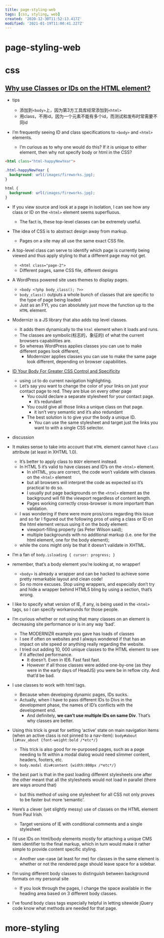 ```yaml
---
title: page-styling-web
tags: [css, styling, web]
created: '2020-12-30T11:52:13.417Z'
modified: '2021-01-19T11:00:41.227Z'
---
```


# page-styling-web

# css

## [Why use Classes or IDs on the HTML element?](https://css-tricks.com/why-use-classes-or-ids-on-the-html-element/)

- tips
  - 添加到`<body>`上，因为第3方工具库经常添加到`<html>`
  - 用class，不用id，因为一个元素不能有多个id，而测试和发布时常需要不同id

- I’m frequently seeing ID and class specifications to `<body>` and `<html>` elements. 
  - I’m curious as to why one would do this? If it is unique to either element, then why not specify body or html in the CSS?

``` HTML
<html class="html-happyNewYear">
```

``` CSS
.html-happyNewYear {
  background: url(/images/fireworks.jpg);
}

html {
  background: url(/images/fireworks.jpg);
}
```

- If you view source and look at a page in isolation, I can see how any class or ID on the `<html>` element seems superfluous. 
  - The fact is, these top-level classes can be extremely useful. 

- The idea of CSS is to abstract design away from markup. 
  - Pages on a site may all use the same exact CSS file. 
- A top-level class can serve to identify which page is currently being viewed and thus apply styling to that a different page may not get.
  - `<html class="page-2">`
  - Different pages, same CSS file, different designs

- A WordPress powered site uses themes to display pages.
  - `<body <?php body_class(); ?>>`
  - `body_class()` outputs a whole bunch of classes that are specific to the type of page being loaded
  - Just as an FYI, you can absolutely just move the function up to the `HTML` element.

- Modernizr is a JS library that also adds top level classes. 
  - It adds them dynamically to the `html` element when it loads and runs. 
  - The classes are symbolic(标志的，象征的) of what the current browsers capabilities are. 
  - So whereas WordPress applies classes you can use to make different pages look different, 
    - Modernizer applies classes you can use to make the same page look different, depending on browser capabilities.

- [ID Your Body For Greater CSS Control and Specificity](https://css-tricks.com/id-your-body-for-greater-css-control-and-specificity/)
  - using `id` to do current navigation highlighting. 
  - Let’s say you want to change the color of your links on just your contact page to red. They are blue on every other page
    - You could declare a separate stylesheet for your contact page. 
      - it’s redundant
    - You could give all those links a unique class on that page. 
      - it isn’t very semantic and it’s also redundant
    - The best solution is to give your the body a unique ID. 
      - You can use the same stylesheet and target just the links you want to with a single CSS selector.

- discussion

- It makes sense to take into account that `HTML` element cannot have `class` attribute (at least in XHTML 1.0). 
  - It’s better to apply class to `BODY` element instead.
  - In HTML 5 it’s valid to have classes and ID’s on the `<html>` element.
    - In xHTML, you are correct, the code won’t validate with classes on the `<html>` element 
    - but all browsers will interpret the code as expected so it’s practical to do so.
    - I usually put page backgrounds on the `<html>` element as the background will fill the viewport regardless of content length. 
    - Pages working correctly cross-browser is more important than validation.
  - I was wondering if there were more pros/cons regarding this issue and so far I figured out the following pros of using a class or ID on the html element versus using it on the body element:
    - viewport-filling property (as Peter Wilson said);
    - multiple backgrounds with no additional markup (i.e. one for the html element, one for the body element);
  - while the cons might only be that it doesn’t validate in XHTML.

- I’m a fan of `body.isloading { cursor: progress; }`
- remember, that’s a body element you’re looking at, no wrapper! 
  - `<body>` is already a wrapper and can be hacked to achieve some pretty remarkable layout and clean code!
  - So no more excuses. Stop using wrappers, and especially don’t try and hide a wrapper behind HTML5 bling by using a section, that’s wrong.
- I like to specify what version of IE, if any, is being used in the `<html>` tags, so I can specify workarounds for those people.
- I’m curious whether or not using that many classes on an element is decreasing site performance or is in any way ‘bad’.
  - The MODERNIZR example you gave has loads of classes
  - I see if often on websites and I always wondered if that has an impact on site speed or anything really regarding the website.
  - I tried out adding 10, 000 unique classes to the HTML element to see if it affected performance. 
    - It doesn’t. Even in IE6. Fast fast fast.
    - However if all those classes were added one-by-one (as they were in the early days of HeadJS) you were be in reflow city. And that’d be bad.
- I use classes to work with html tags. 
  - Because when developing dynamic pages, IDs sucks.
  - Actually, when I have to pass different IDs to Divs in the development phase, the names of ID’s conflicts with the development end. 
    - And definitely, **we can’t use multiple IDs on same Div**. That’s why classes are better.
- Using this trick is great for setting ‘active’ state on main navigation items (when an active class is not pinned to a nav-item): `body#about li#nav_about {font-weight:bold /*etc*/}`
  - This trick is also good for re-purposed pages, such as a page needing to fit within a modal dialog would need slimmer content, headers, footers, etc.
  - `body.modal div#content {width:800px /*etc*/}`
- the best part is that in the past loading different stylesheets one after the other meant that all the stylesheets would not load in parallel (there are ways around that) 
  - but this method of using one stylesheet for all CSS not only proves to be faster but more ‘semantic’.
- Here’s a clever (yet slightly messy) use of classes on the HTML element from Paul Irish. 
  - Target versions of IE with conditional comments and a single stylesheet
- I’d use IDs on html/body elements mostly for attaching a unique CMS item identifier to the final markup, which in turn would make it rather simple to provide content specific styling.
  - Another use-case (at least for me) for classes in the same element is whether or not the rendered page should leave space for a sidebar.
- I’m using different body classes to distinguish between background formats on my personal site
  - If you look through the pages, I change the space available in the heading area based on 3 different body classes.
- I’ve found body class tags especially helpful in letting sitewide jQuery code know what methods are needed for that page.

# more-styling

